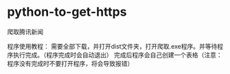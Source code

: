 # python-to-get-https
爬取腾讯新闻

程序使用教程：
需要全部下载，并打开dist文件夹，打开爬取.exe程序。并等待程序执行完成。（程序完成时会自动退出）
完成后程序会自己创建一个表格（注意：程序没有完成时不要打开程序，将会导致报错）

